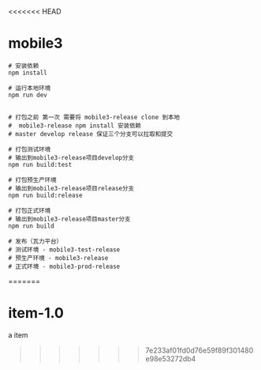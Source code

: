 <<<<<<< HEAD
# mobile3

```
# 安装依赖
npm install

# 运行本地环境
npm run dev


# 打包之前 第一次 需要将 mobile3-release clone 到本地
#  mobile3-release npm install 安装依赖
# master develop release 保证三个分支可以拉取和提交

# 打包测试环境
# 输出到mobile3-release项目develop分支
npm run build:test

# 打包预生产环境
# 输出到mobile3-release项目release分支
npm run build:release

# 打包正式环境
# 输出到mobile3-release项目master分支
npm run build

# 发布（瓦力平台）
# 测试环境 - mobile3-test-release
# 预生产环境 - mobile3-release
# 正式环境 - mobile3-prod-release
```
=======
# item-1.0
a item
>>>>>>> 7e233af01fd0d76e59f89f301480e98e53272db4
